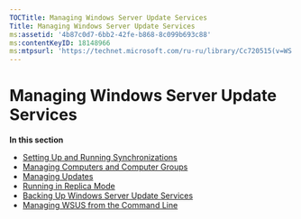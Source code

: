 ```yaml
---
TOCTitle: Managing Windows Server Update Services
Title: Managing Windows Server Update Services
ms:assetid: '4b87c0d7-6bb2-42fe-b868-8c099b693c88'
ms:contentKeyID: 18148966
ms:mtpsurl: 'https://technet.microsoft.com/ru-ru/library/Cc720515(v=WS.10)'
---
```


Managing Windows Server Update Services
=======================================

**In this section**

-   [Setting Up and Running Synchronizations](https://technet.microsoft.com/a5a006b4-24f6-49d9-bf9b-ceb05934c7ec)
-   [Managing Computers and Computer Groups](https://technet.microsoft.com/a6b97bd2-b653-49f6-ad39-070ba25003a6)
-   [Managing Updates](https://technet.microsoft.com/68fe9a5d-a0cc-4cbd-b805-d6e92c926e0e)
-   [Running in Replica Mode](https://technet.microsoft.com/d143c886-30b6-4034-80a2-182171ac8f8b)
-   [Backing Up Windows Server Update Services](https://technet.microsoft.com/c0f1a661-eb48-4156-81a2-267d846f844f)
-   [Managing WSUS from the Command Line](https://technet.microsoft.com/2686bd2b-910a-479b-961e-cea2a2028024)
